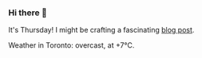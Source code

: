### Hi there :wave:

It's Thursday! I might be crafting a fascinating [blog post](https://www.benjaminwuethrich.dev).

Weather in Toronto: overcast, at +7°C.
